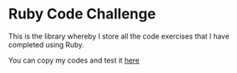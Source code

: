 # Ruby Code Challenge

This is the library whereby I store all the code exercises that I have completed using Ruby.

You can copy my codes and test it [here](https://codepad.remoteinterview.io/SIZCGVITPO)
